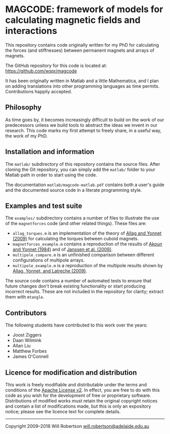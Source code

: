 
# MAGCODE: framework of models for calculating magnetic fields and interactions

This repository contains code originally written for my PhD for calculating the forces
(and stiffnesses) between permanent magnets and arrays of magnets.

The GitHub repository for this code is located at: <https://github.com/wspr/magcode>

It has been originally written in Matlab and a little Mathematica,
and I plan on adding translations into other programming languages as time permits.
Contributions happily accepted.


Philosophy
----------

As time goes by, it becomes increasingly difficult to build on the work of our
predecessors unless we build tools to abstract the ideas we invent in our research.
This code marks my first attempt to freely share, in a useful way, the work of my PhD.


Installation and information
----------------------------

The `matlab/` subdirectory of this repository contains the source files.
After cloning the Git repository, you can simply add the `matlab/` folder to your Matlab
path in order to start using the code.

The documentation `matlab/magcode-matlab.pdf` contains both a user's guide and the
documented source code in a literate programming style.


Examples and test suite
-----------------------

The `examples/` subdirectory contains a number of files to illustrate the use of the `magnetforces` code (and other related things). These files are:

- `allag_torques.m` is an implementation of the theory of [Allag and Yonnet (2009)][1] for calculating the torques between cuboid magnets.
- `magnetforces_example.m` contains a reproduction of the results of [Akoun and Yonnet (1984)][2] and of [Janssen et al. (2009)][3].
- `multipole_compare.m` is an unfinished comparison between different configurations of multipole arrays.
- `multipole_example.m` is a reproduction of the multipole results shown by [Allag, Yonnet, and Latreche (2009)][4].

[1]: http://dx.doi.org/10.1109/TMAG.2009.2025047
[2]: http://dx.doi.org/10.1109/TMAG.1984.1063554
[3]: http://dx.doi.org/10.1166/sl.2009.1049
[4]: http://dx.doi.org/10.1109/ELECTROMOTION.2009.5259084

The source code contains a number of automated tests to ensure that future changes don't break existing functionality or start producing incorrect results. These are not included in the repository for clarity; extract them with `mtangle`.


Contributors
------------

The following students have contributed to this work over the years:

* Joost Ziggers
* Daan Wilmink
* Allan Liu
* Matthew Forbes
* James O'Connell


Licence for modification and distribution
-----------------------------------------

This work is freely modifiable and distributable under the terms and conditions of the
[Apache License v2](http://www.apache.org/licenses/LICENSE-2.0).
In effect, you are free to do with this code as you wish for the development of free or proprietary software.
Distributions of modified works must retain the original copyright notices and contain a list of modifications made, but this is only an expository notice; please see the licence text for complete details.

----------------------------------
Copyright 2009–2018 Will Robertson
will.robertson@adelaide.edu.au
